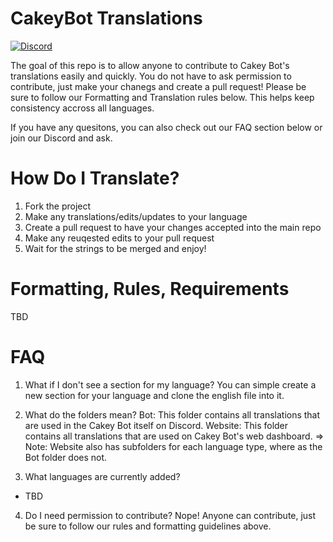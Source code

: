 # CakeyBot Translations
[![Discord](https://discord.com/api/guilds/408424043482447872/widget.png)](https://discord.gg/Y3VdQAD)

The goal of this repo is to allow anyone to contribute to Cakey Bot's translations easily and quickly. You do not have to ask permission to contribute, just make your chanegs and create a pull request! Please be sure to follow our Formatting and Translation rules below. This helps keep consistency accross all languages. 

If you have any quesitons, you can also check out our FAQ section below or join our Discord and ask.

# How Do I Translate?
1) Fork the project
2) Make any translations/edits/updates to your language
3) Create a pull request to have your changes accepted into the main repo
4) Make any reuqested edits to your pull request
5) Wait for the strings to be merged and enjoy!

# Formatting, Rules, Requirements
TBD

# FAQ
1) What if I don't see a section for my language?
You can simple create a new section for your language and clone the english file into it.

2) What do the folders mean?
Bot: This folder contains all translations that are used in the Cakey Bot itself on Discord.
Website: This folder contains all translations that are used on Cakey Bot's web dashboard.
=> Note: Website also has subfolders for each language type, where as the Bot folder does not.

3) What languages are currently added?
* TBD

4) Do I need permission to contribute?
Nope! Anyone can contribute, just be sure to follow our rules and formatting guidelines above.
